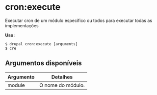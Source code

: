 # cron:execute
Executar cron de um módulo específico ou todos para executar todas as implementações

**Uso:**
```
$ drupal cron:execute [arguments] 
$ cre  
```

## Argumentos disponíveis
Argumento | Detalhes
---------|-------------
module | O nome do módulo.
